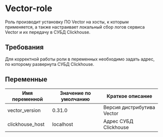 Vector-role
=========

Роль производит установку ПО Vector на хосты, к которым применяется, а также настраивает локальный сбор логов сервиса Vector и их передачу в СУБД Clickhouse.

Требования
------------

Для корректной работы роли в переменных необходимо задать адрес, по которому развернута СУБД Clickhouse.

Переменные
--------------

| Имя переменной   | Значение по умолчанию | Краткое описание           | 
|------------------|-----------------------|----------------------------|
| vector_version   | 0.31.0                | Версия дистрибутива Vector |
| clickhouse_host  | localhost             | Адрес СУБД Clickhouse      |
